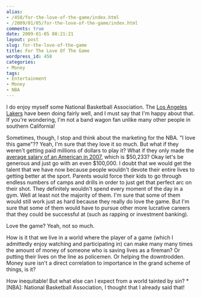 ```yaml
---
alias:
- /458/for-the-love-of-the-game/index.html
- /2009/01/05/for-the-love-of-the-game/index.html
comments: true
date: 2009-01-05 08:21:21
layout: post
slug: for-the-love-of-the-game
title: For The Love Of The Game
wordpress_id: 458
categories:
- Money
tags:
- Entertainment
- Money
- NBA
---
```


I do enjoy myself some National Basketball Association.  The [Los Angeles Lakers](http://www.nba.com/lakers/) have been doing fairly well, and I must say that I'm happy about that.  If you're wondering, I'm not a band wagon fan unlike many other people in southern California!

Sometimes, though, I stop and think about the marketing for the NBA.  "I love this game"??  Yeah, I'm sure that they love it so much.  But what if they weren't getting paid millions of dollars to play it?  What if they only made the [average salary of an American in 2007](http://www.census.gov/Press-Release/www/releases/archives/income_wealth/012528.html), which is $50,233?  Okay let's be generous and just go with an even $100,000.  I doubt that we would get the talent that we have now because people wouldn't devote their entire lives to getting better at the sport.  Parents would force their kids to go through endless numbers of camps and drills in order to just get that perfect arc on their shot.  They definitely wouldn't spend every moment of the day in a gym.  Well at least not the majority of them.  I'm sure that some of them would still work just as hard because they really do love the game.  But I'm sure that some of them would have to pursue other more lucrative careers that they could be successful at (such as rapping or investment banking).

Love the game?  Yeah, not so much.

How is it that we live in a world where the player of a game (which I admittedly enjoy watching and participating in) can make many many times the amount of money of someone who is saving lives as a fireman?  Or putting their lives on the line as policemen.  Or helping the downtrodden.  Money sure isn't a direct correlation to importance in the grand scheme of things, is it?

How inequitable!  But what else can I expect from a world tainted by sin?
  *[NBA]: National Basketball Association, I thought that I already said that!
